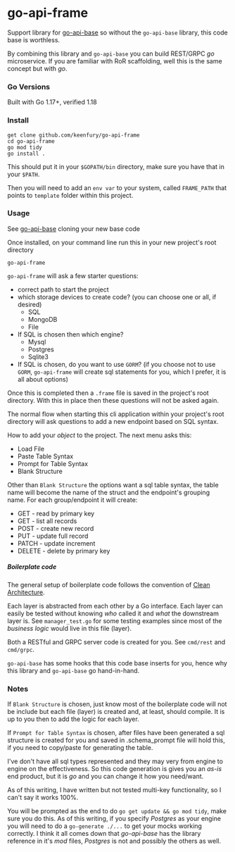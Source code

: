 # go-api-frame

Support library for [go-api-base](https://github.com/keenfury/go-api-base) so without the `go-api-base` library, this code base is worthless.

By combining this library and `go-api-base` you can build REST/GRPC *go* microservice.  If you are familiar with RoR scaffolding, well this is the same concept but with *go*.

### Go Versions
Built with Go 1.17+, verified 1.18

### Install
```
get clone github.com/keenfury/go-api-frame
cd go-api-frame
go mod tidy
go install .
```
This should put it in your `$GOPATH/bin` directory, make sure you have that in your `$PATH`.

Then you will need to add an `env var` to your system, called `FRAME_PATH` that points to `template` folder within this project.

### Usage
See [go-api-base](https://github.com/keenfury/go-api-base) cloning your new base code

Once installed, on your command line run this in your new project's root directory
```
go-api-frame
```
`go-api-frame` will ask a few starter questions:
- correct path to start the project
- which storage devices to create code? (you can choose one or all, if desired)
	- SQL
	- MongoDB
	- File
- If SQL is chosen then which engine?
	- Mysql
	- Postgres
	- Sqlite3
- If SQL is chosen, do you want to use `GORM`? (if you choose not to use `GORM`, `go-api-frame` will create sql statements for you, which I prefer, it is all about options)

Once this is completed then a `.frame` file is saved in the project's root directory.  With this in place then these questions will not be asked again.

The normal flow when starting this cli application within your project's root directory will ask questions to add a new endpoint based on SQL syntax.

How to add your *object* to the project.  The next menu asks this:
- Load File
- Paste Table Syntax
- Prompt for Table Syntax
- Blank Structure

Other than `Blank Structure` the options want a sql table syntax, the table name will become the name of the struct and the endpoint's grouping name.  For each group/endpoint it will create:
- GET - read by primary key
- GET - list all records
- POST - create new record
- PUT - update full record
- PATCH - update increment
- DELETE - delete by primary key

##### Boilerplate code
The general setup of boilerplate code follows the convention of [Clean Architecture](https://blog.cleancoder.com/uncle-bob/2012/08/13/the-clean-architecture.html).

Each layer is abstracted from each other by a Go interface.  Each layer can easily be tested without knowing *who* called it and *what* the downstream layer is.  See `manager_test.go` for some testing examples since most of the *business logic* would live in this file (layer).

Both a RESTful and GRPC server code is created for you.  See `cmd/rest` and `cmd/grpc`.

`go-api-base` has some hooks that this code base inserts for you, hence why this library and `go-api-base` go hand-in-hand.

### Notes
If `Blank Structure` is chosen, just know most of the boilerplate code will not be include but each file (layer) is created and, at least, should compile.  It is up to you then to add the logic for each layer.

If `Prompt for Table Syntax` is chosen, after files have been generated a sql structure is created for you and saved in .schema_prompt file will hold this, if you need to copy/paste for generating the table.

I've don't have all sql types represented and they may very from engine to engine on the effectiveness.  So this code generation is gives you an *as-is* end product, but it is *go* and you can change it how you need/want.

As of this writing, I have written but not tested multi-key functionality, so I can't say it works 100%.

You will be prompted as the end to do `go get update && go mod tidy`, make sure you do this.  As of this writing, if you specify *Postgres* as your engine you will need to do a `go-generate ./...` to get your mocks working correctly.  I think it all comes down that *go-api-base* has the library reference in it's *mod* files, *Postgres* is not and possibly the others as well.